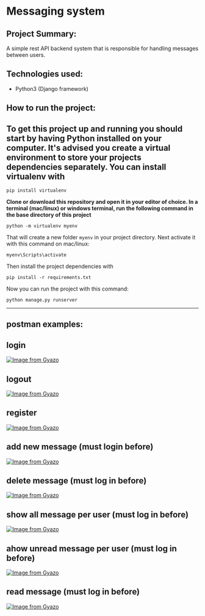 # Messaging system

## Project Summary:

A simple rest API backend system that is responsible for handling
messages between users.

## Technologies used:

- Python3 (Django framework)

## How to run the project:

To get this project up and running you should start by having Python installed on your computer. It's advised you create a virtual environment to store your projects dependencies separately. You can install virtualenv with
---

```
pip install virtualenv
```

**Clone or download this repository and open it in your editor of choice. In a terminal (mac/linux) or windows terminal, run the following command in the base directory of this project**

```
python -m virtualenv myenv
```
That will create a new folder `myenv` in your project directory. Next activate it with this command on mac/linux:

```
myenv\Scripts\activate
```
Then install the project dependencies with

```
pip install -r requirements.txt
```
Now you can run the project with this command:

```
python manage.py runserver
```
---



## postman examples:

## login

[![Image from Gyazo](https://i.gyazo.com/c4afb0cc4b529f1035649879569a1730.png)](https://gyazo.com/c4afb0cc4b529f1035649879569a1730)


## logout

[![Image from Gyazo](https://i.gyazo.com/1bde423ecefd0ce3dcb067bd848c3230.png)](https://gyazo.com/1bde423ecefd0ce3dcb067bd848c3230)


## register

[![Image from Gyazo](https://i.gyazo.com/ce6f95643c7fb9af4b7b06873927951e.png)](https://gyazo.com/ce6f95643c7fb9af4b7b06873927951e)


## add new message (must login before)

[![Image from Gyazo](https://i.gyazo.com/99cb91a48b0e0a0f86301c66c20bbc8d.png)](https://gyazo.com/99cb91a48b0e0a0f86301c66c20bbc8d)


## delete message (must log in before)

[![Image from Gyazo](https://i.gyazo.com/3e0f8340538d6d51d71e05e3829b4496.png)](https://gyazo.com/3e0f8340538d6d51d71e05e3829b4496)


## show all message per user (must log in before)

[![Image from Gyazo](https://i.gyazo.com/42be85748bc82585afce62f9e13bc48a.png)](https://gyazo.com/42be85748bc82585afce62f9e13bc48a)
 
 
## ahow unread message per user (must log in before)

[![Image from Gyazo](https://i.gyazo.com/6f1a859547f9c50f54e2a235bfc399a9.png)](https://gyazo.com/6f1a859547f9c50f54e2a235bfc399a9)


## read message (must log in before)

[![Image from Gyazo](https://i.gyazo.com/2cc11b0284dc1d9845416af54d2a56a1.png)](https://gyazo.com/2cc11b0284dc1d9845416af54d2a56a1)

